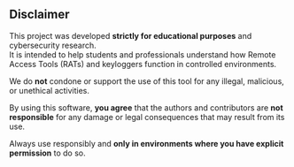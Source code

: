 ﻿## Disclaimer

This project was developed **strictly for educational purposes** and cybersecurity research.  
It is intended to help students and professionals understand how Remote Access Tools (RATs) and keyloggers function in controlled environments.

We do **not** condone or support the use of this tool for any illegal, malicious, or unethical activities.

By using this software, **you agree** that the authors and contributors are **not responsible** for any damage or legal consequences that may result from its use.

Always use responsibly and **only in environments where you have explicit permission** to do so.
